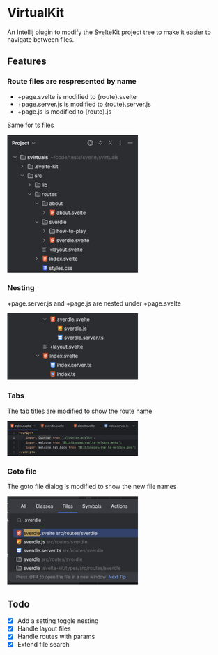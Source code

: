 # VirtualKit

An Intellij plugin to modify the SvelteKit project tree to make it easier to navigate between files.

## Features

### Route files are respresented by name

- +page.svelte is modified to {route}.svelte
- +page.server.js is modified to {route}.server.js
- +page.js is modified to {route}.js

Same for ts files

<a href="src/main/resources/images/routes.png">
<img src="src/main/resources/images/routes.png" alt="Routes" width="300"/>
</a>

### Nesting

+page.server.js and +page.js are nested under +page.svelte

<a href="src/main/resources/images/nesting.png">
    <img src="src/main/resources/images/nesting.png" alt="Nesting" width="300"/>
</a>

### Tabs

The tab titles are modified to show the route name

<a href="src/main/resources/images/tabs.png">
    <img src="src/main/resources/images/tabs.png" alt="Tabs" width="300"/>
</a>

### Goto file

The goto file dialog is modified to show the new file names

<a href="src/main/resources/images/goto-file.png">
    <img src="src/main/resources/images/goto-file.png" alt="goto-file.png" width="300"/>
</a>

## Todo

- [x] Add a setting toggle nesting
- [x] Handle layout files
- [x] Handle routes with params
- [x] Extend file search